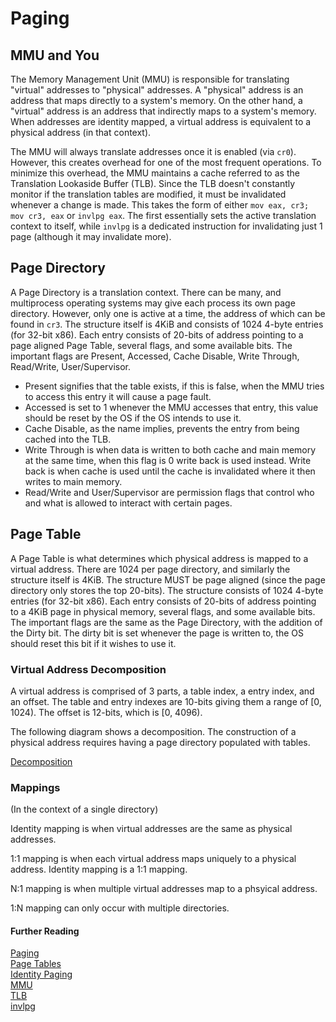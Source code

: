 # Paging

## MMU and You

The Memory Management Unit (MMU) is responsible for translating "virtual" addresses to "physical" addresses. A "physical" address is an address that maps directly to a system's memory. On the other hand, a "virtual" address is an address that indirectly maps to a system's memory. When addresses are identity mapped, a virtual address is equivalent to a physical address (in that context).
  
The MMU will always translate addresses once it is enabled (via `cr0`). However, this creates overhead for one of the most frequent operations. To minimize this overhead, the MMU maintains a cache referred to as the Translation Lookaside Buffer (TLB). Since the TLB doesn't constantly monitor if the translation tables are modified, it must be invalidated whenever a change is made. This takes the form of either `mov eax, cr3; mov cr3, eax` or `invlpg eax`. The first essentially sets the active translation context to itself, while `invlpg` is a dedicated instruction for invalidating just 1 page (although it may invalidate more).

## Page Directory

A Page Directory is a translation context. There can be many, and multiprocess operating systems may give each process its own page directory. However, only one is active at a time, the address of which can be found in `cr3`. The structure itself is 4KiB and consists of 1024 4-byte entries (for 32-bit x86). Each entry consists of 20-bits of address pointing to a page aligned Page Table, several flags, and some available bits. The important flags are Present, Accessed, Cache Disable, Write Through, Read/Write, User/Supervisor.

- Present signifies that the table exists, if this is false, when the MMU tries to access this entry it will cause a page fault.
- Accessed is set to 1 whenever the MMU accesses that entry, this value should be reset by the OS if the OS intends to use it.
- Cache Disable, as the name implies, prevents the entry from being cached into the TLB.
- Write Through is when data is written to both cache and main memory at the same time, when this flag is 0 write back is used instead. Write back is when cache is used until the cache is invalidated where it then writes to main memory.
- Read/Write and User/Supervisor are permission flags that control who and what is allowed to interact with certain pages.

## Page Table

A Page Table is what determines which physical address is mapped to a virtual address. There are 1024 per page directory, and similarly the structure itself is 4KiB. The structure MUST be page aligned (since the page directory only stores the top 20-bits). The structure consists of 1024 4-byte entries (for 32-bit x86). Each entry consists of 20-bits of address pointing to a 4KiB page in physical memory, several flags, and some available bits. The important flags are the same as the Page Directory, with the addition of the Dirty bit. The dirty bit is set whenever the page is written to, the OS should reset this bit if it wishes to use it.

### Virtual Address Decomposition

A virtual address is comprised of 3 parts, a table index, a entry index, and an offset. The table and entry indexes are 10-bits giving them a range of [0, 1024). The offset is 12-bits, which is [0, 4096).

The following diagram shows a decomposition. The construction of a physical address requires having a page directory populated with tables.

[Decomposition](vaddr_decomp.png)

### Mappings

(In the context of a single directory)
  
Identity mapping is when virtual addresses are the same as physical addresses.
  
1:1 mapping is when each virtual address maps uniquely to a physical address. Identity mapping is a 1:1 mapping.
  
N:1 mapping is when multiple virtual addresses map to a phsyical address.
  
1:N mapping can only occur with multiple directories.

#### Further Reading

[Paging](https://wiki.osdev.org/Paging)  
[Page Tables](https://wiki.osdev.org/Page_Tables)  
[Identity Paging](https://wiki.osdev.org/Identity_Paging)  
[MMU](https://wiki.osdev.org/Memory_Management_Unit)  
[TLB](https://wiki.osdev.org/TLB)  
[invlpg](https://www.felixcloutier.com/x86/invlpg)  
